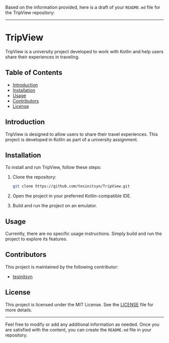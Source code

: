 Based on the information provided, here is a draft of your `README.md` file for the TripView repository:

---

# TripView

TripView is a university project developed to work with Kotlin and help users share their experiences in traveling.

## Table of Contents
- [Introduction](#introduction)
- [Installation](#installation)
- [Usage](#usage)
- [Contributors](#contributors)
- [License](#license)

## Introduction
TripView is designed to allow users to share their travel experiences. This project is developed in Kotlin as part of a university assignment.

## Installation
To install and run TripView, follow these steps:

1. Clone the repository:
    ```sh
    git clone https://github.com/tesinitsyn/TripView.git
    ```

2. Open the project in your preferred Kotlin-compatible IDE.

3. Build and run the project on an emulator.

## Usage
Currently, there are no specific usage instructions. Simply build and run the project to explore its features.

## Contributors
This project is maintained by the following contributor:
- [tesinitsyn](https://github.com/tesinitsyn)

## License
This project is licensed under the MIT License. See the [LICENSE](LICENSE) file for more details.

---

Feel free to modify or add any additional information as needed. Once you are satisfied with the content, you can create the `README.md` file in your repository.
